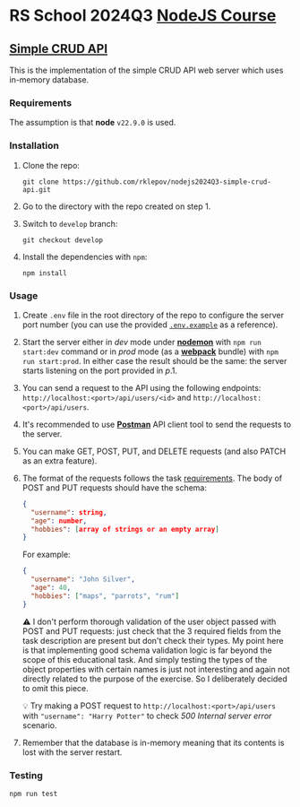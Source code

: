 # RS School 2024Q3 [NodeJS Course](https://github.com/rolling-scopes-school/tasks/tree/master/node 'RS School. Node.js Course')

## [Simple CRUD API](https://github.com/AlreadyBored/nodejs-assignments/blob/main/assignments/crud-api/assignment.md 'Simple CRUD API')

This is the implementation of the simple CRUD API web server which uses in-memory database.

### Requirements

The assumption is that **node** `v22.9.0` is used.

### Installation

1. Clone the repo:

   ```shell
   git clone https://github.com/rklepov/nodejs2024Q3-simple-crud-api.git
   ```

1. Go to the directory with the repo created on step 1.
1. Switch to `develop` branch:

   ```shell
   git checkout develop
   ```

1. Install the dependencies with `npm`:

   ```shell
   npm install
   ```

### Usage

1. Create `.env` file in the root directory of the repo to configure the server port number (you can use the provided [`.env.example`](https://github.com/rklepov/nodejs2024Q3-simple-crud-api/blob/develop/.env.example) as a reference).
1. Start the server either in _dev_ mode under [**nodemon**](https://www.npmjs.com/package/nodemon) with `npm run start:dev` command or in _prod_ mode (as a [**webpack**](https://webpack.js.org/concepts) bundle) with `npm run start:prod`. In either case the result should be the same: the server starts listening on the port provided in _p_.1.
1. You can send a request to the API using the following endpoints: `http://localhost:<port>/api/users/<id>` and `http://localhost:<port>/api/users`.
1. It's recommended to use [**Postman**](https://learning.postman.com/docs/getting-started/installation-and-updates/) API client tool to send the requests to the server.
1. You can make GET, POST, PUT, and DELETE requests (and also PATCH as an extra feature).
1. The format of the requests follows the task [requirements](https://github.com/AlreadyBored/nodejs-assignments/blob/main/assignments/crud-api/assignment.md 'Simple CRUD API'). The body of POST and PUT requests should have the schema:

   ```json
   {
     "username": string,
     "age": number,
     "hobbies": [array of strings or an empty array]
   }
   ```

   For example:

   ```json
   {
     "username": "John Silver",
     "age": 40,
     "hobbies": ["maps", "parrots", "rum"]
   }
   ```

   ⚠️ I don't perform thorough validation of the user object passed with POST and PUT requests: just check that the 3 required fields from the task description are present but don't check their types. My point here is that implementing good schema validation logic is far beyond the scope of this educational task. And simply testing the types of the object properties with certain names is just not interesting and again not directly related to the purpose of the exercise. So I deliberately decided to omit this piece.

   💡 Try making a POST request to `http://localhost:<port>/api/users` with `"username": "Harry Potter"` to check _500 Internal server error_ scenario.

1. Remember that the database is in-memory meaning that its contents is lost with the server restart.

### Testing

```shell
npm run test
```
